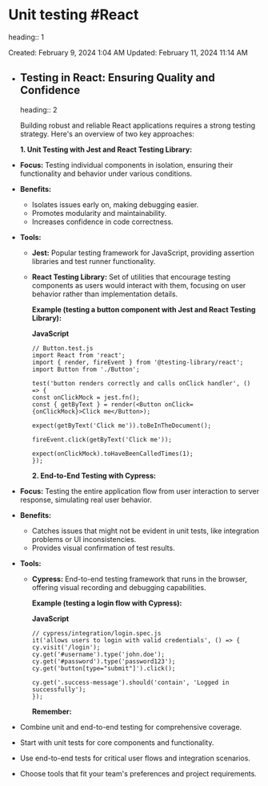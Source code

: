 # Unit testing #React
heading:: 1

Created: February 9, 2024 1:04 AM
Updated: February 11, 2024 11:14 AM
- ## **Testing in React: Ensuring Quality and Confidence**
  heading:: 2
  
  Building robust and reliable React applications requires a strong testing strategy. Here's an overview of two key approaches:
  
  **1. Unit Testing with Jest and React Testing Library:**
- **Focus:** Testing individual components in isolation, ensuring their functionality and behavior under various conditions.
- **Benefits:**
	- Isolates issues early on, making debugging easier.
	- Promotes modularity and maintainability.
	- Increases confidence in code correctness.
- **Tools:**
	- **Jest:** Popular testing framework for JavaScript, providing assertion libraries and test runner functionality.
	- **React Testing Library:** Set of utilities that encourage testing components as users would interact with them, focusing on user behavior rather than implementation details.
	  
	  **Example (testing a button component with Jest and React Testing Library):**
	  
	  **JavaScript**
	  
	  ```
	  // Button.test.js
	  import React from 'react';
	  import { render, fireEvent } from '@testing-library/react';
	  import Button from './Button';
	  
	  test('button renders correctly and calls onClick handler', () => {
	  const onClickMock = jest.fn();
	  const { getByText } = render(<Button onClick={onClickMock}>Click me</Button>);
	  
	  expect(getByText('Click me')).toBeInTheDocument();
	  
	  fireEvent.click(getByText('Click me'));
	  
	  expect(onClickMock).toHaveBeenCalledTimes(1);
	  });
	  
	  ```
	  
	  **2. End-to-End Testing with Cypress:**
- **Focus:** Testing the entire application flow from user interaction to server response, simulating real user behavior.
- **Benefits:**
	- Catches issues that might not be evident in unit tests, like integration problems or UI inconsistencies.
	- Provides visual confirmation of test results.
- **Tools:**
	- **Cypress:** End-to-end testing framework that runs in the browser, offering visual recording and debugging capabilities.
	  
	  **Example (testing a login flow with Cypress):**
	  
	  **JavaScript**
	  
	  ```
	  // cypress/integration/login.spec.js
	  it('allows users to login with valid credentials', () => {
	  cy.visit('/login');
	  cy.get('#username').type('john.doe');
	  cy.get('#password').type('password123');
	  cy.get('button[type="submit"]').click();
	  
	  cy.get('.success-message').should('contain', 'Logged in successfully');
	  });
	  
	  ```
	  
	  **Remember:**
- Combine unit and end-to-end testing for comprehensive coverage.
- Start with unit tests for core components and functionality.
- Use end-to-end tests for critical user flows and integration scenarios.
- Choose tools that fit your team's preferences and project requirements.